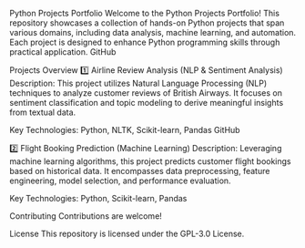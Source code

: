 Python Projects Portfolio
Welcome to the Python Projects Portfolio! This repository showcases a collection of hands-on Python projects that span various domains, including data analysis, machine learning, and automation. Each project is designed to enhance Python programming skills through practical application.​
GitHub

Projects Overview
1️⃣ Airline Review Analysis (NLP & Sentiment Analysis)
Description: This project utilizes Natural Language Processing (NLP) techniques to analyze customer reviews of British Airways. It focuses on sentiment classification and topic modeling to derive meaningful insights from textual data.​

Key Technologies: Python, NLTK, Scikit-learn, Pandas​
GitHub


2️⃣ Flight Booking Prediction (Machine Learning)
Description: Leveraging machine learning algorithms, this project predicts customer flight bookings based on historical data. It encompasses data preprocessing, feature engineering, model selection, and performance evaluation.​

Key Technologies: Python, Scikit-learn, Pandas​


Contributing
Contributions are welcome! 

License
This repository is licensed under the GPL-3.0 License.

